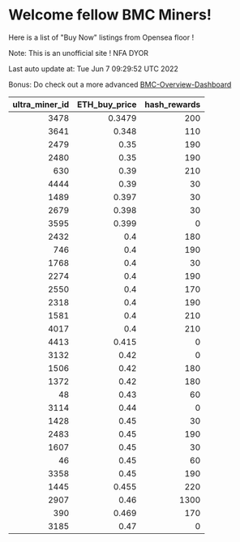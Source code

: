 # Welcome fellow BMC Miners!
Here is a list of "Buy Now" listings from Opensea floor !

Note: This is an unofficial site ! NFA DYOR

Last auto update at: Tue Jun  7 09:29:52 UTC 2022

Bonus: Do check out a more advanced [BMC-Overview-Dashboard](https://dune.com/defifunk/BMC-Overview-Dashboard)


|   ultra_miner_id |   ETH_buy_price |   hash_rewards |
|-----------------:|----------------:|---------------:|
|             3478 |          0.3479 |            200 |
|             3641 |          0.348  |            110 |
|             2479 |          0.35   |            190 |
|             2480 |          0.35   |            190 |
|              630 |          0.39   |            210 |
|             4444 |          0.39   |             30 |
|             1489 |          0.397  |             30 |
|             2679 |          0.398  |             30 |
|             3595 |          0.399  |              0 |
|             2432 |          0.4    |            180 |
|              746 |          0.4    |            190 |
|             1768 |          0.4    |             30 |
|             2274 |          0.4    |            190 |
|             2550 |          0.4    |            170 |
|             2318 |          0.4    |            190 |
|             1581 |          0.4    |            210 |
|             4017 |          0.4    |            210 |
|             4413 |          0.415  |              0 |
|             3132 |          0.42   |              0 |
|             1506 |          0.42   |            180 |
|             1372 |          0.42   |            180 |
|               48 |          0.43   |             60 |
|             3114 |          0.44   |              0 |
|             1428 |          0.45   |             30 |
|             2483 |          0.45   |            190 |
|             1607 |          0.45   |             30 |
|               46 |          0.45   |             60 |
|             3358 |          0.45   |            190 |
|             1445 |          0.455  |            220 |
|             2907 |          0.46   |           1300 |
|              390 |          0.469  |            170 |
|             3185 |          0.47   |              0 |